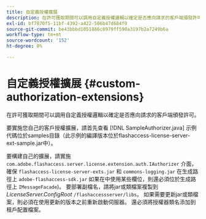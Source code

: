 ```yaml
---
title: 自定義授權擴展
description: 在許可獲取期間可以調用自定義授權邏輯以確定是否應向請求的客戶端頒發許可。
exl-id: bf7870f5-11bf-4392-a422-506b47d684f9
source-git-commit: be43bbbd1051886c8979ff590a3197b2a7249b6a
workflow-type: tm+mt
source-wordcount: '152'
ht-degree: 0%

---
```


# 自定義授權擴展 {#custom-authorization-extensions}

在許可獲取期間可以調用自定義授權邏輯以確定是否應向請求的客戶端頒發許可。

要實施您自己的客戶授權擴展，請首先查看 [!DNL SampleAuthorizer.java] 示例代碼位於samples目錄（此示例的編譯版本位於flashaccess-license-server-ext-sample.jar中）。

要構建自己的擴展，請實施 `com.adobe.flashaccess.server.license.extension.auth.IAuthorizer` 介面，確保 `flashaccess-license-server-exts.jar` 和 `commons-logging.jar` 在生成路徑上 `adobe-flashaccess-sdk.jar` 如果在中使用某些欄位，則還必須位於生成路徑上 `IMessageFacade`)。 要部署副檔名，請將jar或類檔案複製到 *LicenseServer.ConfigRoot* `/flashaccessserver/libs`。 如果需要更新jar或類檔案，則必須在使用更新的版本之前重新啟動伺服器。 還必須將授權器類名添加到租戶配置檔案。
